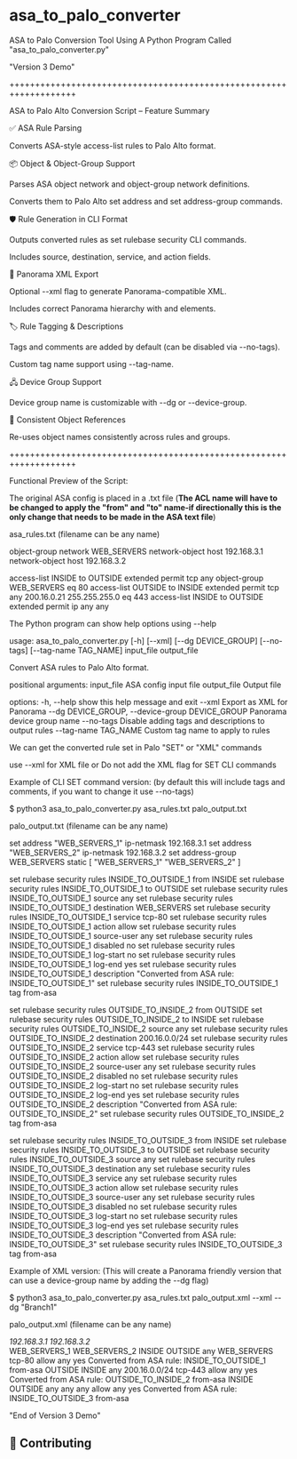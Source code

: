 # asa_to_palo_converter

ASA to Palo Conversion Tool Using A Python Program Called "asa_to_palo_converter.py"

"Version 3 Demo"

+++++++++++++++++++++++++++++++++++++++++++++++++++++++++++++++++++

ASA to Palo Alto Conversion Script – Feature Summary

✅ ASA Rule Parsing

Converts ASA-style access-list rules to Palo Alto format.

📦 Object & Object-Group Support

Parses ASA object network and object-group network definitions.

Converts them to Palo Alto set address and set address-group commands.

🛡 Rule Generation in CLI Format

Outputs converted rules as set rulebase security CLI commands.

Includes source, destination, service, and action fields.

📁 Panorama XML Export

Optional --xml flag to generate Panorama-compatible XML.

Includes correct Panorama hierarchy with <device-group> and <pre-rulebase> elements.

🏷 Rule Tagging & Descriptions

Tags and comments are added by default (can be disabled via --no-tags).

Custom tag name support using --tag-name.

🖧 Device Group Support

Device group name is customizable with --dg or --device-group.

🔁 Consistent Object References

Re-uses object names consistently across rules and groups.

+++++++++++++++++++++++++++++++++++++++++++++++++++++++++++++++++++

Functional Preview of the Script: 

The original ASA config is placed in a .txt file 
(**The ACL name will have to be changed to apply the "from" and "to" name-if directionally
this is the only change that needs to be made in the ASA text file**)

asa_rules.txt (filename can be any name)

object-group network WEB_SERVERS
 network-object host 192.168.3.1
 network-object host 192.168.3.2

access-list INSIDE to OUTSIDE extended permit tcp any object-group WEB_SERVERS eq 80
access-list OUTSIDE to INSIDE extended permit tcp any 200.16.0.21 255.255.255.0 eq 443
access-list INSIDE to OUTSIDE extended permit ip any any

The Python program can show help options using --help

usage: asa_to_palo_converter.py [-h] [--xml] [--dg DEVICE_GROUP] [--no-tags] [--tag-name TAG_NAME] input_file output_file

Convert ASA rules to Palo Alto format.

positional arguments:
  input_file            ASA config input file
  output_file           Output file

options:
  -h, --help            show this help message and exit
  --xml                 Export as XML for Panorama
  --dg DEVICE_GROUP, --device-group DEVICE_GROUP
                        Panorama device group name
  --no-tags             Disable adding tags and descriptions to output rules
  --tag-name TAG_NAME   Custom tag name to apply to rules
  
We can get the converted rule set in Palo "SET" or "XML" commands

use --xml for XML file or Do not add the XML flag for SET CLI commands

Example of CLI SET command version: 
(by default this will include tags and comments, if you want to change it use --no-tags)

$ python3 asa_to_palo_converter.py asa_rules.txt palo_output.txt

palo_output.txt (filename can be any name)

set address "WEB_SERVERS_1" ip-netmask 192.168.3.1
set address "WEB_SERVERS_2" ip-netmask 192.168.3.2
set address-group WEB_SERVERS static [ "WEB_SERVERS_1" "WEB_SERVERS_2" ]

set rulebase security rules INSIDE_TO_OUTSIDE_1 from INSIDE
set rulebase security rules INSIDE_TO_OUTSIDE_1 to OUTSIDE
set rulebase security rules INSIDE_TO_OUTSIDE_1 source any
set rulebase security rules INSIDE_TO_OUTSIDE_1 destination WEB_SERVERS
set rulebase security rules INSIDE_TO_OUTSIDE_1 service tcp-80
set rulebase security rules INSIDE_TO_OUTSIDE_1 action allow
set rulebase security rules INSIDE_TO_OUTSIDE_1 source-user any
set rulebase security rules INSIDE_TO_OUTSIDE_1 disabled no
set rulebase security rules INSIDE_TO_OUTSIDE_1 log-start no
set rulebase security rules INSIDE_TO_OUTSIDE_1 log-end yes
set rulebase security rules INSIDE_TO_OUTSIDE_1 description "Converted from ASA rule: INSIDE_TO_OUTSIDE_1"
set rulebase security rules INSIDE_TO_OUTSIDE_1 tag from-asa

set rulebase security rules OUTSIDE_TO_INSIDE_2 from OUTSIDE
set rulebase security rules OUTSIDE_TO_INSIDE_2 to INSIDE
set rulebase security rules OUTSIDE_TO_INSIDE_2 source any
set rulebase security rules OUTSIDE_TO_INSIDE_2 destination 200.16.0.0/24
set rulebase security rules OUTSIDE_TO_INSIDE_2 service tcp-443
set rulebase security rules OUTSIDE_TO_INSIDE_2 action allow
set rulebase security rules OUTSIDE_TO_INSIDE_2 source-user any
set rulebase security rules OUTSIDE_TO_INSIDE_2 disabled no
set rulebase security rules OUTSIDE_TO_INSIDE_2 log-start no
set rulebase security rules OUTSIDE_TO_INSIDE_2 log-end yes
set rulebase security rules OUTSIDE_TO_INSIDE_2 description "Converted from ASA rule: OUTSIDE_TO_INSIDE_2"
set rulebase security rules OUTSIDE_TO_INSIDE_2 tag from-asa

set rulebase security rules INSIDE_TO_OUTSIDE_3 from INSIDE
set rulebase security rules INSIDE_TO_OUTSIDE_3 to OUTSIDE
set rulebase security rules INSIDE_TO_OUTSIDE_3 source any
set rulebase security rules INSIDE_TO_OUTSIDE_3 destination any
set rulebase security rules INSIDE_TO_OUTSIDE_3 service any
set rulebase security rules INSIDE_TO_OUTSIDE_3 action allow
set rulebase security rules INSIDE_TO_OUTSIDE_3 source-user any
set rulebase security rules INSIDE_TO_OUTSIDE_3 disabled no
set rulebase security rules INSIDE_TO_OUTSIDE_3 log-start no
set rulebase security rules INSIDE_TO_OUTSIDE_3 log-end yes
set rulebase security rules INSIDE_TO_OUTSIDE_3 description "Converted from ASA rule: INSIDE_TO_OUTSIDE_3"
set rulebase security rules INSIDE_TO_OUTSIDE_3 tag from-asa

Example of XML version: 
(This will create a Panorama friendly version that can use a device-group name by adding the --dg flag)

$ python3 asa_to_palo_converter.py asa_rules.txt palo_output.xml --xml --dg "Branch1"

palo_output.xml (filename can be any name)

<?xml version='1.0' encoding='utf-8'?>
<config>
    <devices>
        <entry name="localhost.localdomain">
            <shared>
                <address>
                    <entry name="WEB_SERVERS_1">
                        <ip-netmask>192.168.3.1</ip-netmask>
                    </entry>
                    <entry name="WEB_SERVERS_2">
                        <ip-netmask>192.168.3.2</ip-netmask>
                    </entry>
                </address>
                <address-group>
                    <entry name="WEB_SERVERS">
                        <static>
                            <member>WEB_SERVERS_1</member>
                            <member>WEB_SERVERS_2</member>
                        </static>
                    </entry>
                </address-group>
            </shared>
            <device-group>
                <entry name="Branch1">
                    <pre-rulebase>
                        <security>
                            <rules>
                                <entry name="INSIDE_TO_OUTSIDE_1">
                                    <from>
                                        <member>INSIDE</member>
                                    </from>
                                    <to>
                                        <member>OUTSIDE</member>
                                    </to>
                                    <source>
                                        <member>any</member>
                                    </source>
                                    <destination>
                                        <member>WEB_SERVERS</member>
                                    </destination>
                                    <service>
                                        <member>tcp-80</member>
                                    </service>
                                    <action>allow</action>
                                    <source-user>
                                        <member>any</member>
                                    </source-user>
                                    <log-end>yes</log-end>
                                    <description>Converted from ASA rule: INSIDE_TO_OUTSIDE_1</description>
                                    <tag>
                                        <member>from-asa</member>
                                    </tag>
                                </entry>
                                <entry name="OUTSIDE_TO_INSIDE_2">
                                    <from>
                                        <member>OUTSIDE</member>
                                    </from>
                                    <to>
                                        <member>INSIDE</member>
                                    </to>
                                    <source>
                                        <member>any</member>
                                    </source>
                                    <destination>
                                        <member>200.16.0.0/24</member>
                                    </destination>
                                    <service>
                                        <member>tcp-443</member>
                                    </service>
                                    <action>allow</action>
                                    <source-user>
                                        <member>any</member>
                                    </source-user>
                                    <log-end>yes</log-end>
                                    <description>Converted from ASA rule: OUTSIDE_TO_INSIDE_2</description>
                                    <tag>
                                        <member>from-asa</member>
                                    </tag>
                                </entry>
                                <entry name="INSIDE_TO_OUTSIDE_3">
                                    <from>
                                        <member>INSIDE</member>
                                    </from>
                                    <to>
                                        <member>OUTSIDE</member>
                                    </to>
                                    <source>
                                        <member>any</member>
                                    </source>
                                    <destination>
                                        <member>any</member>
                                    </destination>
                                    <service>
                                        <member>any</member>
                                    </service>
                                    <action>allow</action>
                                    <source-user>
                                        <member>any</member>
                                    </source-user>
                                    <log-end>yes</log-end>
                                    <description>Converted from ASA rule: INSIDE_TO_OUTSIDE_3</description>
                                    <tag>
                                        <member>from-asa</member>
                                    </tag>
                                </entry>
                            </rules>
                        </security>
                    </pre-rulebase>
                </entry>
            </device-group>
        </entry>
    </devices>
</config>

"End of Version 3 Demo"
## 🤝 Contributing
